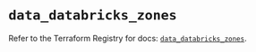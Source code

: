 # `data_databricks_zones`

Refer to the Terraform Registry for docs: [`data_databricks_zones`](https://registry.terraform.io/providers/databricks/databricks/1.36.3/docs/data-sources/zones).
